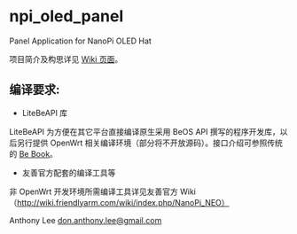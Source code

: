 # npi_oled_panel
Panel Application for NanoPi OLED Hat

项目简介及构思详见 [Wiki 页面](https://github.com/DonAnthonyLee/npi_oled_panel/wiki)。

## 编译要求:

+ LiteBeAPI 库

LiteBeAPI 为方便在其它平台直接编译原生采用 BeOS API 撰写的程序开发库，以后另行提供 OpenWrt 相关编译环境（部分将不开放源码）。接口介绍可参照传统的 [Be Book](https://www.haiku-os.org/legacy-docs/bebook/)。

+ 友善官方配套的编译工具等

非 OpenWrt 开发环境所需编译工具详见友善官方 Wiki（http://wiki.friendlyarm.com/wiki/index.php/NanoPi_NEO）


Anthony Lee <don.anthony.lee@gmail.com>


